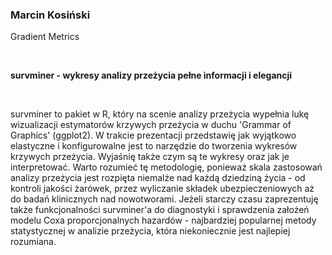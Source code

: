 <!--html_preserve-->
<span>
<h3>
Marcin Kosiński
</h3>
<p>
Gradient Metrics
</p>
<br/>
<p>
<strong>survminer - wykresy analizy przeżycia pełne informacji i
elegancji</strong>
</p>
<br/>
<p>
survminer to pakiet w R, który na scenie analizy przeżycia wypełnia lukę
wizualizacji estymatorów krzywych przeżycia w duchu 'Grammar of
Graphics' (ggplot2). W trakcie prezentacji przedstawię jak wyjątkowo
elastyczne i konfigurowalne jest to narzędzie do tworzenia wykresów
krzywych przeżycia. Wyjaśnię także czym są te wykresy oraz jak je
interpretować. Warto rozumieć tę metodologię, ponieważ skala zastosowań
analizy przeżycia jest rozpięta niemalże nad każdą dziedziną życia - od
kontroli jakości żarówek, przez wyliczanie składek ubezpieczeniowych aż
do badań klinicznych nad nowotworami. Jeżeli starczy czasu zaprezentuję
także funkcjonalności survminer'a do diagnostyki i sprawdzenia założeń
modelu Coxa proporcjonalnych hazardów - najbardziej popularnej metody
statystycznej w analizie przeżycia, która niekoniecznie jest najlepiej
rozumiana.
</p>
</span><!--/html_preserve-->
